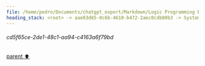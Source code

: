 ```yaml
---
file: /home/pedro/Documents/chatgpt_export/Markdown/Logic Programming Basics.md
heading_stack: <root> -> aae83d65-0c6b-4610-b472-2aec0cdb80b3 -> System -> cd5f65ce-2de1-48c1-aa94-c4163a6f79bd
---
```

###### cd5f65ce-2de1-48c1-aa94-c4163a6f79bd
[parent ⬆️](#aae83d65-0c6b-4610-b472-2aec0cdb80b3)
